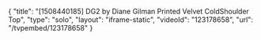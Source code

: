 {
    "title": "[1508440185] DG2 by Diane Gilman Printed Velvet ColdShoulder Top",
    "type": "solo",
    "layout": "iframe-static",
    "videoId": "123178658",
    "url": "\/tvpembed\/123178658"
}